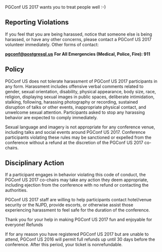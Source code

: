 PGConf US 2017 wants you to treat people well :-)

Reporting Violations
--------------------
If you feel that you are being harassed, notice that someone else is being harassed, or have any other concerns, please contact a PGConf US 2017 volunteer immediately. Other forms of contact: 

**pgconf@postgresql.us**
**For All Emergencies (Medical, Police, Fire): 911**

Policy
------
PGConf US does not tolerate harassment of PGConf US 2017 participants in any form. Harassment includes offensive verbal comments related to gender, sexual orientation, disability, physical appearance, body size, race, religion, displaying sexual images in public spaces, deliberate intimidation, stalking, following, harassing photography or recording, sustained disruption of talks or other events, inappropriate physical contact, and unwelcome sexual attention. Participants asked to stop any harassing behavior are expected to comply immediately.

Sexual language and imagery is not appropriate for any conference venue, including talks and social events around PGConf US 2017. Conference participants violating these rules may be sanctioned or expelled from the conference without a refund at the discretion of the PGConf US 2017 co-chairs.

Disciplinary Action
-------------------
If a participant engages in behavior violating this code of conduct, the PGConf US 2017 co-chairs may take any action they deem appropriate, including ejection from the conference with no refund or contacting the authorities. 

PGConf US 2017 staff are willing to help participants contact hotel/venue security or the NJPD, provide escorts, or otherwise assist those experiencing harassment to feel safe for the duration of the conference.

Thank you for your help in making PGConf US 2017 fun and enjoyable for everyone!
Refunds

If for any reason you have registered PGConf US 2017 but are unable to attend, PGConf US 2016 will permit full refunds up until 30 days before the conference. After this period, your ticket is nonrefundable.

